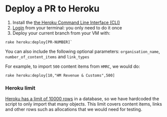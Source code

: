 # Deploy a PR to Heroku

1. Install the [the Heroku Command Line Interface (CLI)][heroku-cli]
2. [Login][login-terminal] from your terminal: you only need to do it once
3. Deploy your current branch from your VM with: 

```system
rake heroku:deploy[PR-NUMBER]`
````

You can also include the following optional parameters: `organisation_name`, `number_of_content_items` and  `link_types`
 
For example, to import `500` content items from `HMRC`, we would do:

```system
rake heroku:deploy[10,"HM Revenue & Customs",500]
```

### Heroku limit

[Heroku has a limit of 10000 rows][heroku-limit] in a database, so we have hardcoded the script to only import that many objects. This limit covers content items, links and other rows such as allocations that we would need for testing.

[heroku-cli]: https://devcenter.heroku.com/articles/heroku-cli
[login-terminal]: https://devcenter.heroku.com/articles/heroku-cli#getting-started
[heroku-limit]: https://devcenter.heroku.com/articles/heroku-postgres-plans#hobby-tier
